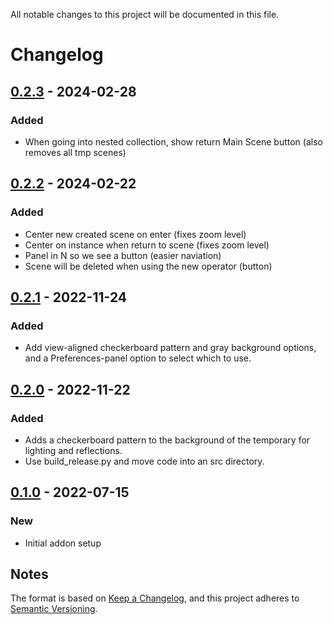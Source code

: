 All notable changes to this project will be documented in this file.
# Changelog

## [0.2.3] - 2024-02-28
### Added
- When going into nested collection, show return Main Scene button (also removes all tmp scenes)

## [0.2.2] - 2024-02-22
### Added
- Center new created scene on enter (fixes zoom level)
- Center on instance when return to scene (fixes zoom level)
- Panel in N so we see a button (easier naviation)
- Scene will be deleted when using the new operator (button)

## [0.2.1] - 2022-11-24
### Added
- Add view-aligned checkerboard pattern and gray background options, and a Preferences-panel option to select which to use.

## [0.2.0] - 2022-11-22
### Added
- Adds a checkerboard pattern to the background of the temporary for lighting and reflections.
- Use build_release.py and move code into an src directory.

## [0.1.0] - 2022-07-15
### New
- Initial addon setup

## Notes
The format is based on [Keep a Changelog](https://keepachangelog.com/en/1.0.0/),
and this project adheres to [Semantic Versioning](https://semver.org/spec/v2.0.0.html).
<!--### Official Rigify Info-->

[0.2.3]:https://github.com/SuperFLEB/BlenderEditCollectionAddon/releases/tag/v.0.2.3
[0.2.2]:https://github.com/SuperFLEB/BlenderEditCollectionAddon/releases/tag/v.0.2.2
[0.2.1]:https://github.com/SuperFLEB/BlenderEditCollectionAddon/releases/tag/v.0.1.1

[0.2.0]:https://github.com/SuperFLEB/BlenderEditCollectionAddon/releases/tag/v.0.2.0
[0.1.0]:https://github.com/SuperFLEB/BlenderEditCollectionAddon/releases/tag/v.0.1.0
